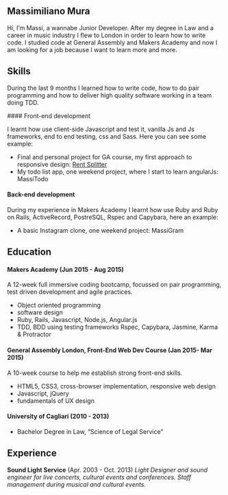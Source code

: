 ## Massimiliano Mura

Hi, I’m Massi, a wannabe Junior Developer. After my degree in Law and a career in music industry I flew to London in order to learn how to write code. I studied code at General Assembly and Makers Academy and now I am looking for a job because I want to learn more and more.

## Skills

During the last 9 months I learned how to write code, how to do pair programming and how to deliver high quality software working in a team doing TDD.

#### Front-end development

I learnt how use client-side Javascript and test it, vanilla Js and Js frameworks, end to end testing, css and Sass. Here you can see some example:
- Final and personal project for GA course, my first approach to responsive design: [Rent Splitter](https://github.com/MassimilianoMura/Rent-Splitter)
- My todo list app, one weekend project, where I start to learn angularJs: MassiTodo

#### Back-end development

During my experience in Makers Academy I learnt how use Ruby and Ruby on Rails, ActiveRecord, PostreSQL, Rspec and Capybara, here an example:
- A basic Instagram clone, one weekend project: MassiGram


## Education

#### Makers Academy (Jun 2015 - Aug 2015)

A 12-week full immersive coding bootcamp, focussed on pair programming, test driven development and agile practices.

- Object oriented programming
- software design
- Ruby, Rails, Javascript, Node.js, Angular.js
- TDD, BDD using testing frameworks Rspec, Capybara, Jasmine, Karma & Protractor


#### General Assembly London, Front-End Web Dev Course (Jan 2015- Mar 2015)

A 10-week course to help me establish strong front-end skills.

- HTML5, CSS3, cross-browser implementation, responsive web design
- Javascript, jQuery
- fundamentals of UX design


#### University of Cagliari (2010 - 2013)

- Bachelor Degree in Law, “Science of Legal Service”

## Experience

**Sound Light Service** (Apr. 2003 - Oct. 2013)
*Light Designer and sound engineer for live concerts, cultural events and conferences. Staff management during musical and cultural events.*
